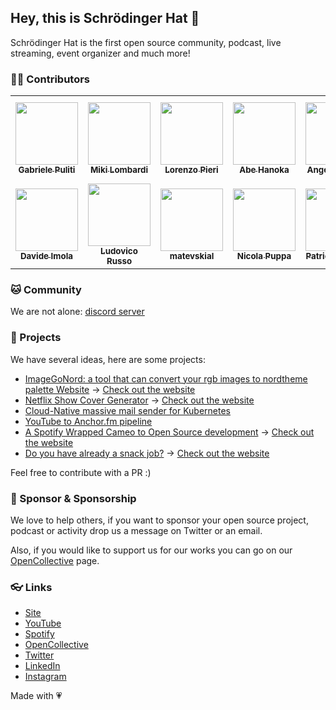 ## Hey, this is Schrödinger Hat 👋

Schrödinger Hat is the first open source community, podcast, live streaming, event organizer and much more!

### 🥷🏻 Contributors

<table>
  <tbody>
    <tr>
      <td align="center"><a href="https://github.com/wabri"><img src="https://avatars.githubusercontent.com/u/12409541?v=4?s=100" width="100px;" alt=""/><br /><sub><b>Gabriele Puliti</b></sub></a></td>
      <td align="center"><a href="https://github.com/thejoin95"><img src="https://avatars.githubusercontent.com/u/6616203?v=4?s=100" width="100px;" alt=""/><br /><sub><b>Miki Lombardi</b></sub></a></td>
      <td align="center"><a href="https://github.com/404answernotfound"><img src="https://avatars.githubusercontent.com/u/79904453?v=4?s=100" width="100px;" alt=""/><br /><sub><b>Lorenzo Pieri</b></sub></a></td>
      <td align="center"><a href="https://github.com/abe-101"><img src="https://avatars.githubusercontent.com/u/82916197?v=4?s=100" width="100px;" alt=""/><br /><sub><b>Abe Hanoka</b></sub></a></td>
      <td align="center"><a href="https://github.com/AngyDev"><img src="https://avatars.githubusercontent.com/u/44018650?v=4?s=100" width="100px;" alt=""/><br /><sub><b>Angela Busato</b></sub></a></td>
      <td align="center"><a href="https://github.com/BugliL"><img src="https://avatars.githubusercontent.com/u/3107276?v=4?s=100" width="100px;" alt=""/><br /><sub><b>BugliL</b></sub></a></td>
      <td align="center"><a href="https://github.com/DanerSound"><img src="https://avatars.githubusercontent.com/u/11822185?v=4?s=100" width="100px;" alt=""/><br /><sub><b>Andre Cristhian</b></sub></a></td>
    </tr>
    <tr>      
      <td align="center"><a href="https://github.com/davideimola"><img src="https://avatars.githubusercontent.com/u/14623986?v=4?s=100" width="100px;" alt=""/><br /><sub><b>Davide Imola</b></sub></a></td>
      <td align="center"><a href="https://github.com/ludusrusso"><img src="https://avatars.githubusercontent.com/u/8146506?v=4?s=100" width="100px;" alt=""/><br /><sub><b>Ludovico Russo</b></sub></a></td>
      <td align="center"><a href="https://github.com/matevskial"><img src="https://avatars.githubusercontent.com/u/44746117?v=4?s=100" width="100px;" alt=""/><br /><sub><b>matevskial</b></sub></a></td>
      <td align="center"><a href="https://github.com/nicpuppa"><img src="https://avatars.githubusercontent.com/u/72783243?v=4?s=100" width="100px;" alt=""/><br /><sub><b>Nicola Puppa</b></sub></a></td>      
      <td align="center"><a href="https://github.com/Readpato"><img src="https://avatars.githubusercontent.com/u/87768087?v=4?s=100" width="100px;" alt=""/><br /><sub><b>Patrick Raedler</b></sub></a></td>
    </tr>
  </tbody>
</table>

### 🐱 Community

We are not alone: [discord server](https://discord.gg/RTXr8A3eFn)

### 🚀 Projects

We have several ideas, here are some projects:
- [ImageGoNord: a tool that can convert your rgb images to nordtheme palette Website](https://github.com/Schrodinger-Hat/ImageGoNord) -> [Check out the website](https://ign.schrodinger-hat.it/)
- [Netflix Show Cover Generator](https://github.com/Schrodinger-Hat/netflix-show-generator) -> [Check out the website](https://netflix.schrodinger-hat.it/)
- [Cloud-Native massive mail sender for Kubernetes](https://github.com/Schrodinger-Hat/kannon)
- [YouTube to Anchor.fm pipeline](https://github.com/Schrodinger-Hat/youtube-to-anchorfm)
- [A Spotify Wrapped Cameo to Open Source development](https://github.com/Schrodinger-Hat/open-source-wrapped) -> [Check out the website](https://wrapped.schrodinger-hat.it/)
- [Do you have already a snack job?](https://github.com/Schrodinger-Hat/snackjob) -> [Check out the website](https://jobs.schrodinger-hat.it/)

Feel free to contribute with a PR :)

### 🦦 Sponsor & Sponsorship

We love to help others, if you want to sponsor your open source project, podcast or activity drop us a message on Twitter or an email.

Also, if you would like to support us for our works you can go on our [OpenCollective](https://opencollective.com/schrodinger-hat) page.

### 👓 Links

- [Site](https://www.schrodinger-hat.it/)
- [YouTube](https://www.youtube.com/channel/UC1QLLgrGrPmlaFhS0orykCA)
- [Spotify](https://open.spotify.com/show/7yfkQCV6hrPIqflSqJDB2P)
- [OpenCollective](https://opencollective.com/schrodinger-hat)
- [Twitter](https://twitter.com/schrodinger_hat)
- [LinkedIn](https://www.linkedin.com/company/schrodinger-hat/)
- [Instagram](https://www.instagram.com/schrodinger_hat/)

Made with 💗
